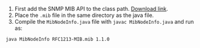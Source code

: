 1. First add the SNMP MIB API to the class path. [Download link](http://adventnet-free.en.lo4d.com/download/mirror-ex1).
1. Place the `.mib` file in the same directory as the java file.
1. Compile the `MibNodeInfo.java` file with `javac MibNodeInfo.java` and run as:

```bash
java MibNodeInfo RFC1213-MIB.mib 1.1.0
```
